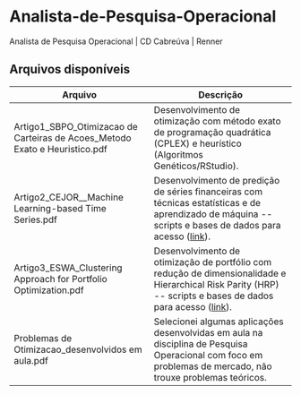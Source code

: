 # Analista-de-Pesquisa-Operacional
Analista de Pesquisa Operacional | CD Cabreúva | Renner

## Arquivos disponíveis

| Arquivo                               | Descrição                                                     |
|---------------------------------------|-------------------------------------------------------------------------------------------------|
| Artigo1_SBPO_Otimizacao de Carteiras de Acoes_Metodo Exato e Heuristico.pdf | Desenvolvimento de otimização com método exato de programação quadrática (CPLEX) e heurístico (Algoritmos Genéticos/RStudio).|
| Artigo2_CEJOR__Machine Learning-based Time Series.pdf| Desenvolvimento de predição de séries financeiras com técnicas estatísticas e de aprendizado de máquina -- scripts e bases de dados para acesso ([link](https://github.com/AnaGularte/CEJOR)).|
| Artigo3_ESWA_Clustering Approach for Portfolio Optimization.pdf| Desenvolvimento de otimização de portfólio com redução de dimensionalidade e Hierarchical Risk Parity (HRP) -- scripts e bases de dados para acesso ([link](https://github.com/AnaGularte/ESWA)).
| Problemas de Otimizacao_desenvolvidos em aula.pdf | Selecionei algumas aplicações desenvolvidas em aula na disciplina de Pesquisa Operacional com foco em problemas de mercado, não trouxe problemas teóricos.|
